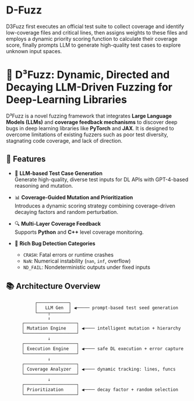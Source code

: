 # D-Fuzz
D3Fuzz first executes an official test suite to collect coverage and identify low-coverage files and critical lines, then assigns weights to these files and employs a dynamic priority scoring function to calculate their coverage score, finally prompts LLM to generate high-quality test cases to explore unknown input spaces.
# 🔬 D³Fuzz: Dynamic, Directed and Decaying LLM-Driven Fuzzing for Deep-Learning Libraries

D³Fuzz is a novel fuzzing framework that integrates **Large Language Models (LLMs)** and **coverage feedback mechanisms** to discover deep bugs in deep learning libraries like **PyTorch** and **JAX**. It is designed to overcome limitations of existing fuzzers such as poor test diversity, stagnating code coverage, and lack of direction.

## 🚀 Features

- 🤖 **LLM-based Test Case Generation**  
  Generate high-quality, diverse test inputs for DL APIs with GPT-4-based reasoning and mutation.

- 📊 **Coverage-Guided Mutation and Prioritization**  
  Introduces a dynamic scoring strategy combining coverage-driven decaying factors and random perturbation.

- 🔍 **Multi-Layer Coverage Feedback**  
  Supports **Python** and **C++** level coverage monitoring.

- 🐞 **Rich Bug Detection Categories**  
  - `CRASH`: Fatal errors or runtime crashes  
  - `NaN`: Numerical instability (`nan`, `inf`, overflow)  
  - `ND_FAIL`: Nondeterministic outputs under fixed inputs

## 📚 Architecture Overview

```text
           ┌────────────┐
           │   LLM Gen  │ ◀───── prompt-based test seed generation
           └────┬───────┘
                ↓
      ┌────────────────────┐
      │ Mutation Engine    │ ◀──── intelligent mutation + hierarchy
      └────────────────────┘
                ↓
      ┌────────────────────┐
      │ Execution Engine   │ ◀──── safe DL execution + error capture
      └────────────────────┘
                ↓
      ┌────────────────────┐
      │ Coverage Analyzer  │ ◀──── dynamic tracking: lines, funcs
      └────────────────────┘
                ↓
      ┌────────────────────┐
      │ Prioritization     │ ◀──── decay factor + random selection
      └────────────────────┘
